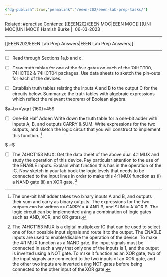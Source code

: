 ```yaml
---
{"dg-publish":true,"permalink":"/eeen-202/eeen-lab-prep-tasks/"}
---
```



Related: #practise 
Contents: [[EEEN202/EEEN MOC\|EEEN MOC]]
[[UNI MOC\|UNI MOC]]
Hamish Burke || 06-03-2023
***
[[EEEN202/EEEN Lab Prep Answers\|EEEN Lab Prep Answers]]
***
- [ ] Read through Sections 1a,b and c. 

- [ ] Draw truth tables for one of the four gates on each of the 74HCT00, 74HCT02 & 74HCT04 packages. Use data sheets to sketch the pin-outs for each of the devices. 

- [ ] Establish truth tables relating the inputs A and B to the output C for the circuits below. Summarize the truth tables with algebraic expressions which reflect the relevant theorems of Boolean algebra. 

$a~b>=\sqrt {160}=45$
 
- [ ] One-Bit Half Adder: Write down the truth table for a one-bit adder with inputs A, B, and outputs CARRY & SUM. Write expressions for the two outputs, and sketch the logic circuit that you will construct to implement this function. [^1]

$ ~$

- [ ] The 74HCT153 MUX: Get the data sheet of the above dual 4:1 MUX and study the operation of this device. Pay particular attention to the use of the ENABLE inputs. Explain what function this has in the operation of the IC. Now sketch in your lab book the logic levels that needs to be connected to the input lines in order to make this 4:1 MUX function as (i) a NAND gate (ii) an XOR gate. [^2] 

[^1]: The one-bit half adder takes two binary inputs A and B, and outputs their sum and carry as binary outputs. The expressions for the two outputs can be written as CARRY = A AND B, and SUM = A XOR B. The logic circuit can be implemented using a combination of logic gates such as AND, XOR, and OR gates.

[^2]: The 74HCT153 MUX is a digital multiplexer IC that can be used to select one of four possible input signals and route it to the output. The ENABLE inputs are used to enable/disable the operation of the device. To make the 4:1 MUX function as a NAND gate, the input signals must be connected in such a way that only one of the inputs is 1, and the output is inverted using a NOT gate. To make it function as an XOR gate, two of the input signals are connected to the two inputs of an XOR gate, and the other two inputs are inverted using NOT gates before being connected to the other input of the XOR gate.
